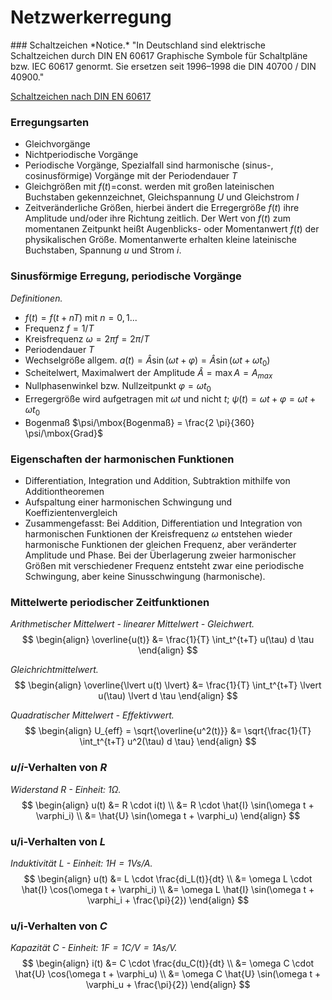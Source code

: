 <!-- !split -->
<!-- jupyter-book 02_lec.md -->
# Netzwerkerregung

<div id="sec:netpwr"></div>
<!-- !split -->
### Schaltzeichen
*Notice.* 
"In Deutschland sind elektrische Schaltzeichen durch DIN EN 60617 Graphische Symbole für Schaltpläne bzw. IEC 60617 genormt.
 Sie ersetzen seit 1996–1998 die DIN 40700 / DIN 40900."

[Schaltzeichen nach DIN EN 60617](https://de.wikipedia.org/wiki/Liste_der_Schaltzeichen_%28Elektrik/Elektronik%29#Ideale_Stromkreise)



<!-- !split -->
### Erregungsarten
* Gleichvorgänge
* Nichtperiodische Vorgänge
* Periodische Vorgänge, Spezialfall sind harmonische (sinus-, cosinusförmige) Vorgänge mit der Periodendauer $T$
* Gleichgrößen mit $f(t)$=const. werden mit großen lateinischen Buchstaben gekennzeichnet, Gleichspannung $U$ und Gleichstrom $I$
* Zeitveränderliche Größen, hierbei ändert die Erregergröße $f(t)$ ihre Amplitude und/oder ihre Richtung zeitlich. Der Wert von $f(t)$ zum momentanen Zeitpunkt heißt Augenblicks- oder Momentanwert $f(t)$ der physikalischen Größe. Momentanwerte erhalten kleine lateinische Buchstaben, Spannung $u$ und Strom $i$.

<!-- !split -->
### Sinusförmige Erregung, periodische Vorgänge
*Definitionen.* 
* $f(t)=f(t+nT)$ mit $n=0, 1 ...$
* Frequenz $f=1/T$
* Kreisfrequenz $\omega=2\pi f = 2\pi/T$
* Periodendauer $T$
* Wechselgröße allgem. $a(t)=\hat{A} \sin (\omega t +\varphi) = \hat{A} \sin(\omega t + \omega t_0)$
* Scheitelwert, Maximalwert der Amplitude $\hat{A}=\max{A}=A_{max}$
* Nullphasenwinkel bzw. Nullzeitpunkt $\varphi=\omega t_0$
* Erregergröße wird aufgetragen mit $\omega t$ und nicht $t$; $\psi(t) = \omega t + \varphi = \omega t + \omega t_0$
* Bogenmaß $\psi/\mbox{Bogenmaß} = \frac{2 \pi}{360} \psi/\mbox{Grad}$



<!-- !split -->
### Eigenschaften der harmonischen Funktionen
* Differentiation, Integration und Addition, Subtraktion mithilfe von Additiontheoremen
* Aufspaltung einer harmonischen Schwingung und Koeffizientenvergleich
* Zusammengefasst: Bei Addition, Differentiation und Integration von harmonischen Funktionen der Kreisfrequenz $\omega$ entstehen wieder harmonische Funktionen der gleichen Frequenz, aber veränderter Amplitude und Phase. Bei der Überlagerung zweier harmonischer Größen mit verschiedener Frequenz entsteht zwar eine periodische Schwingung, aber keine Sinusschwingung (harmonische).

<!-- !split -->
### Mittelwerte periodischer Zeitfunktionen
*Arithmetischer Mittelwert - linearer Mittelwert - Gleichwert.* 
$$
\begin{align}
\overline{u(t)} &= \frac{1}{T} \int_t^{t+T} u(\tau) d \tau
\end{align}
$$



*Gleichrichtmittelwert.* 
$$
\begin{align}
\overline{\lvert u(t) \lvert} &= \frac{1}{T} \int_t^{t+T} \lvert u(\tau) \lvert d \tau
\end{align}
$$



*Quadratischer Mittelwert - Effektivwert.* 
$$
\begin{align}
U_{eff} = \sqrt{\overline{u^2(t)}} &= \sqrt{\frac{1}{T} \int_t^{t+T} u^2(\tau) d \tau}
\end{align}
$$



<!-- !split -->
### $u/i$-Verhalten von $R$
*Widerstand $R$ - Einheit: $1 \Omega$.* 
$$
\begin{align}
u(t) &= R \cdot i(t) \\
&= R \cdot \hat{I} \sin(\omega t + \varphi_i) \\
&= \hat{U} \sin(\omega t + \varphi_u)
\end{align}
$$



<!-- !split -->
### u/i-Verhalten von $L$
*Induktivität $L$ - Einheit: $1 H = 1 Vs/A$.* 
$$
\begin{align}
u(t) &= L \cdot \frac{di_L(t)}{dt} \\
&= \omega L \cdot \hat{I} \cos(\omega t + \varphi_i) \\
&= \omega L \hat{I} \sin(\omega t + \varphi_i + \frac{\pi}{2})
\end{align}
$$



<!-- !split -->
### u/i-Verhalten von $C$
*Kapazität $C$ - Einheit: $1 F = 1 C/V = 1 As/V$.* 
$$
\begin{align}
i(t) &= C \cdot \frac{du_C(t)}{dt} \\
&= \omega C \cdot \hat{U} \cos(\omega t + \varphi_u) \\
&= \omega C \hat{U} \sin(\omega t + \varphi_u + \frac{\pi}{2})
\end{align}
$$



<!-- !split -->

